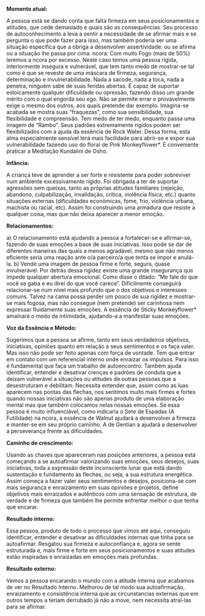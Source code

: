 **Momento atual:**

 A pessoa está se dando conta que falta firmeza em seus posicionamentos e atitudes, que cede demasiado e quais são as consequências. Seu processo de autoconhecimento a leva a sentir a necessidade de se afirmar mais e se pergunta o que pode fazer para isso, mas também poderia ser uma situação específica que a obriga a desenvolver assertividade: ou se afirma ou a situação lhe passa por cima.  ncora: Com muito Fogo (mais de 50%) leremos a  ncora por excesso. Neste caso temos uma pessoa rígida, interiormente insegura e vulnerável, que tem tanto medo de mostrar-se tal como é que se reveste de uma máscara de firmeza, segurança, determinação e invulnerabilidade. Nada a sacode, nada a toca, nada a penetra, ninguém sabe de suas feridas abertas. É capaz de suportar estoicamente qualquer dificuldade ou opressão, fazendo disso um grande mérito com o qual engorda seu ego. Não se permite errar e provavelmente exige o mesmo dos outros, aos quais pretende dar exemplo. Imagina-se acabada se mostra suas “fraquezas”, como sua sensibilidade, sua flexibilidade e compreensão. Tem medo de ter medo, enquanto passa uma imagem de “Rambo”. Seus padrões extremamente rígidos podem ser flexibilizados com a ajuda da essência de Rock Water. Dessa forma, esta alma especialmente sensível terá mais facilidade para abrir-se e expor sua vulnerabilidade fazendo uso do floral de Pink Monkeyflower*. É conveniente praticar a Meditação Kundalini de Osho. 


**Infância:**

 A criança teve de aprender a ser forte e resistente para poder sobreviver num ambiente excessivamente rígido. Foi obrigada a ter de suportar agressões sem queixas, tanto as próprias atitudes familiares (rejeição, abandono, culpabilização, invalidação, crítica, violência física, etc.) quanto situações externas (dificuldades econômicas, fome, frio, violência urbana, machista ou racial, etc). Assim foi construindo uma armadura que resiste a qualquer coisa, mas que não deixa aparecer a menor emoção. 


**Relacionamentos:**

 a) O relacionamento está ajudando a pessoa a fortalecer-se e afirmar-se, fazendo de suas emoções a base de suas iniciativas. Isso pode se dar de diferentes maneiras das quais a menos agradável, mesmo que não menos eficiente seria uma reação ante o/a parceiro/a que tenta se impor e anulá-la. b) Vende uma imagem de pessoa firme e forte, segura, quase invulnerável. Por detrás dessa rigidez existe uma grande insegurança que impede qualquer abertura emocional. Como disse o ditado: “Me fale do que você se gaba e eu direi do que você carece”. Dificilmente conseguirá relacionar-se num nível mais profundo que o dos objetivos e interesses comuns. Talvez na cama possa perder um pouco de sua rigidez e mostrar-se mais fogosa, mas não consegue (nem pretende) ser carinhosa nem expressar fluidamente suas emoções. A essência de Sticky Monkeyflower* amainará o medo da intimidade, ajudando-a a manifestar suas emoções. 


**Voz da Essência e Método:**

 Sugerimos que a pessoa se afirme, tanto em seus verdadeiros objetivos, iniciativas, opiniões quanto em relação a seus sentimentos e os faça valer. Mas isso não pode ser feito apenas com força de vontade. Tem que entrar em contato com um referencial interno onde enraizar os impulsos. Para isso é fundamental que faça um trabalho de autoencontro. Também ajuda identificar, entender e desativar crenças e padrões de conduta que a deixam vulnerável a situações ou atitudes de outras pessoas que a desestruturam e debilitam. Necessita entender que, assim como as luas aparecem nas pontas das flechas, nos sentimos muito mais firmes e fortes quando nossas iniciativas não são apenas produto de uma elaboração mental mas que também colocamos nelas nossas emoções. Se essa pessoa é muito influenciável, como indicaria o Sete de Espadas (A Futilidade) na  ncora, a essência de Walnut ajudará a desenvolver a firmeza e manter-se em seu próprio caminho. A de Gentian a ajudará a desenvolver a perseverança frente as dificuldades. 


**Caminho de crescimento:**

 Usando as chaves que apareceram nas posições anteriores, a pessoa está começando a se autoafirmar valorizando suas emoções, seus desejos, suas iniciativas, toda a expressão deste inconsciente lunar que está dando sustentação e fundamento às flechas, ou seja, a sua estrutura energética. Assim começa a fazer valer seus sentimentos e desejos, posiciona-se com mais segurança e enraizamento em suas opiniões e projetos, define objetivos mais enraizados e autênticos com uma sensação de estrutura, de verdade e de firmeza que também lhe permite enfrentar melhor o que tenha que encarar. 


**Resultado interno:**

 Essa pessoa, produto de todo o processo que vimos até aqui, conseguiu identificar, entender e desativar as dificuldades internas que tinha para se autoafirmar. Resgatou sua firmeza e autoconfiança e, agora se sente estruturada e, mais firme e forte em seus posicionamentos e suas atitudes estão inspiradas e enraizadas em emoções mais profundas. 


**Resultado externo:**

 Vemos a pessoa encarando o mundo com a atitude interna que acabamos de ver no Resultado Interno. Melhorou de tal modo sua autoafirmação, enraizamento e consistência interna que as circunstancias externas que em outros tempos a teriam derrubado já não a move, nem necessita atraí-las para se afirmar. 

